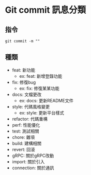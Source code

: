 # Git commit 訊息分類
## 指令
```shell
git commit -m ""
```
## 種類
- feat: 新功能
    - ex: feat: 新增登錄功能
- fix: 修復bug
    - ex: fix: 修復某某功能
- docs: 文檔更改
    - ex: docs: 更新README文件
- style: 代碼風格變更
    - ex: style: 更新平台樣式
- refactor: 代碼重構
- perf: 性能優化
- test: 測試相關
- chore: 雜項
- build: 建構相關
- revert: 回滾
- gRPC: 關於gRPC改動
- import: 關於引入
- connection: 關於通訊
